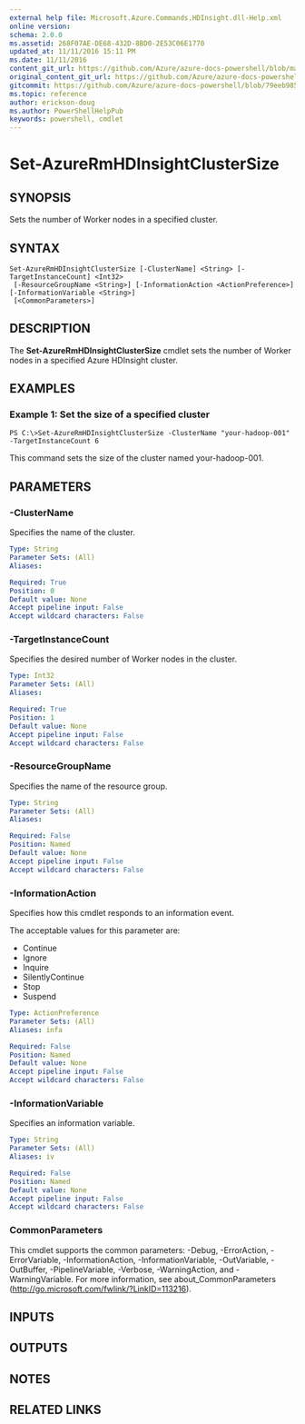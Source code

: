 ```yaml
---
external help file: Microsoft.Azure.Commands.HDInsight.dll-Help.xml
online version:
schema: 2.0.0
ms.assetid: 268F07AE-DE68-432D-8BD0-2E53C06E1770
updated_at: 11/11/2016 15:11 PM
ms.date: 11/11/2016
content_git_url: https://github.com/Azure/azure-docs-powershell/blob/marchrelease/azureps-cmdlets-docs/ResourceManager/AzureRM.HDInsight/v2.1.0/Set-AzureRmHDInsightClusterSize.md
original_content_git_url: https://github.com/Azure/azure-docs-powershell/blob/marchrelease/azureps-cmdlets-docs/ResourceManager/AzureRM.HDInsight/v2.1.0/Set-AzureRmHDInsightClusterSize.md
gitcommit: https://github.com/Azure/azure-docs-powershell/blob/79eeb985ea480979357fb4695832a0c3d29a48bf
ms.topic: reference
author: erickson-doug
ms.author: PowerShellHelpPub
keywords: powershell, cmdlet
---
```


# Set-AzureRmHDInsightClusterSize

## SYNOPSIS
Sets the number of Worker nodes in a specified cluster.

## SYNTAX

```
Set-AzureRmHDInsightClusterSize [-ClusterName] <String> [-TargetInstanceCount] <Int32>
 [-ResourceGroupName <String>] [-InformationAction <ActionPreference>] [-InformationVariable <String>]
 [<CommonParameters>]
```

## DESCRIPTION
The **Set-AzureRmHDInsightClusterSize** cmdlet sets the number of Worker nodes in a specified Azure HDInsight cluster.

## EXAMPLES

### Example 1: Set the size of a specified cluster
```
PS C:\>Set-AzureRmHDInsightClusterSize -ClusterName "your-hadoop-001" -TargetInstanceCount 6
```

This command sets the size of the cluster named your-hadoop-001.

## PARAMETERS

### -ClusterName
Specifies the name of the cluster.

```yaml
Type: String
Parameter Sets: (All)
Aliases: 

Required: True
Position: 0
Default value: None
Accept pipeline input: False
Accept wildcard characters: False
```

### -TargetInstanceCount
Specifies the desired number of Worker nodes in the cluster.

```yaml
Type: Int32
Parameter Sets: (All)
Aliases: 

Required: True
Position: 1
Default value: None
Accept pipeline input: False
Accept wildcard characters: False
```

### -ResourceGroupName
Specifies the name of the resource group.

```yaml
Type: String
Parameter Sets: (All)
Aliases: 

Required: False
Position: Named
Default value: None
Accept pipeline input: False
Accept wildcard characters: False
```

### -InformationAction
Specifies how this cmdlet responds to an information event.

The acceptable values for this parameter are:

- Continue
- Ignore
- Inquire
- SilentlyContinue
- Stop
- Suspend

```yaml
Type: ActionPreference
Parameter Sets: (All)
Aliases: infa

Required: False
Position: Named
Default value: None
Accept pipeline input: False
Accept wildcard characters: False
```

### -InformationVariable
Specifies an information variable.

```yaml
Type: String
Parameter Sets: (All)
Aliases: iv

Required: False
Position: Named
Default value: None
Accept pipeline input: False
Accept wildcard characters: False
```

### CommonParameters
This cmdlet supports the common parameters: -Debug, -ErrorAction, -ErrorVariable, -InformationAction, -InformationVariable, -OutVariable, -OutBuffer, -PipelineVariable, -Verbose, -WarningAction, and -WarningVariable. For more information, see about_CommonParameters (http://go.microsoft.com/fwlink/?LinkID=113216).

## INPUTS

## OUTPUTS

## NOTES

## RELATED LINKS


